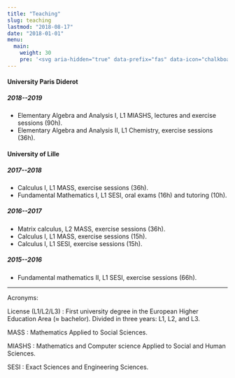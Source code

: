 ```yaml
---
title: "Teaching"
slug: teaching
lastmod: "2018-08-17"
date: "2018-01-01"
menu:
  main:
    weight: 30
    pre: '<svg aria-hidden="true" data-prefix="fas" data-icon="chalkboard-teacher" class="svg-inline--fa fa-chalkboard-teacher fa-w-20" role="img" xmlns="http://www.w3.org/2000/svg" viewBox="0 0 640 512"><path fill="currentColor" d="M208 352c-2.39 0-4.78.35-7.06 1.09C187.98 357.3 174.35 360 160 360c-14.35 0-27.98-2.7-40.95-6.91-2.28-.74-4.66-1.09-7.05-1.09C49.94 352-.33 402.48 0 464.62.14 490.88 21.73 512 48 512h224c26.27 0 47.86-21.12 48-47.38.33-62.14-49.94-112.62-112-112.62zm-48-32c53.02 0 96-42.98 96-96s-42.98-96-96-96-96 42.98-96 96 42.98 96 96 96zM592 0H208c-26.47 0-48 22.25-48 49.59V96c23.42 0 45.1 6.78 64 17.8V64h352v288h-64v-64H384v64h-76.24c19.1 16.69 33.12 38.73 39.69 64H592c26.47 0 48-22.25 48-49.59V49.59C640 22.25 618.47 0 592 0z"></path></svg>'
---
```


#### University Paris Diderot

##### 2018--2019

* Elementary Algebra and Analysis I, L1 MIASHS, lectures and exercise sessions (90h).
* Elementary Algebra and Analysis II, L1 Chemistry, exercise sessions (36h).

#### University of Lille

##### 2017--2018

* Calculus I, L1 MASS, exercise sessions (36h).
* Fundamental Mathematics I, L1 SESI, oral exams (16h) and tutoring (10h).

##### 2016--2017

* Matrix calculus, L2 MASS, exercise sessions (36h).
* Calculus I, L1 MASS, exercise sessions (15h).
* Calculus I, L1 SESI, exercise sessions  (15h).

##### 2015--2016

* Fundamental mathematics II, L1 SESI, exercise sessions (66h).

---

Acronyms:

License (L1/L2/L3)
: First university degree in the European Higher Education Area (≈ bachelor). Divided in three years: L1, L2, and L3.

MASS
: Mathematics Applied to Social Sciences.

MIASHS
: Mathematics and Computer science Applied to Social and Human Sciences.

SESI
: Exact Sciences and Engineering Sciences.
